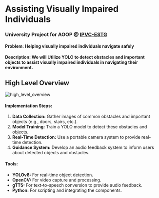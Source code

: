 # Assisting Visually Impaired Individuals
### University Project for AOOP @ [IPVC-ESTG](https://www.ipvc.pt/estg/)

#### Problem: Helping visually impaired individuals navigate safely

#### Description: We will Utilize YOLO to detect obstacles and important objects to assist visually impaired individuals in navigating their environment.

## High Level Overview
![high_level_overview](https://github.com/carlosmacho/AOOP-CP3/assets/61155153/71c66383-5273-4247-9902-ca1303417aa3)

#### Implementation Steps:

1. **Data Collection:** Gather images of common obstacles and important objects (e.g., doors, stairs, etc.).
2. **Model Training:** Train a YOLO model to detect these obstacles and objects.
3. **Real-Time Detection:** Use a portable camera system to provide real-time detection.
4. **Guidance System:** Develop an audio feedback system to inform users about detected objects and obstacles.

#### Tools:

- **YOLOv8:** For real-time object detection.
- **OpenCV:** For video capture and processing.
- **gTTS:** For text-to-speech conversion to provide audio feedback.
- **Python:** For scripting and integrating the components.
